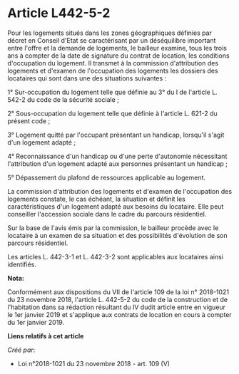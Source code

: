 # Article L442-5-2

Pour les logements situés dans les zones géographiques définies par décret en Conseil d'Etat se caractérisant par un
déséquilibre important entre l'offre et la demande de logements, le bailleur examine, tous les trois ans à compter de la date
de signature du contrat de location, les conditions d'occupation du logement. Il transmet à la commission d'attribution des
logements et d'examen de l'occupation des logements les dossiers des locataires qui sont dans une des situations suivantes :

1° Sur-occupation du logement telle que définie au 3° du I de l'article L. 542-2 du code de la sécurité sociale ;

2° Sous-occupation du logement telle que définie à l'article L. 621-2 du présent code ;

3° Logement quitté par l'occupant présentant un handicap, lorsqu'il s'agit d'un logement adapté ;

4° Reconnaissance d'un handicap ou d'une perte d'autonomie nécessitant l'attribution d'un logement adapté aux personnes
présentant un handicap ;

5° Dépassement du plafond de ressources applicable au logement.

La commission d'attribution des logements et d'examen de l'occupation des logements constate, le cas échéant, la situation et
définit les caractéristiques d'un logement adapté aux besoins du locataire. Elle peut conseiller l'accession sociale dans le
cadre du parcours résidentiel.

Sur la base de l'avis émis par la commission, le bailleur procède avec le locataire à un examen de sa situation et des
possibilités d'évolution de son parcours résidentiel.

Les articles L. 442-3-1 et L. 442-3-2 sont applicables aux locataires ainsi identifiés.

**Nota:**

Conformément aux dispositions du VII de l'article 109 de la loi n° 2018-1021 du 23 novembre 2018, l'article L. 442-5-2 du
code de la construction et de l'habitation dans sa rédaction résultant du IV dudit article entre en vigueur le 1er janvier
2019 et s'applique aux contrats de location en cours à compter du 1er janvier 2019.

**Liens relatifs à cet article**

_Créé par_:

  - Loi n°2018-1021 du 23 novembre 2018 - art. 109 (V)
